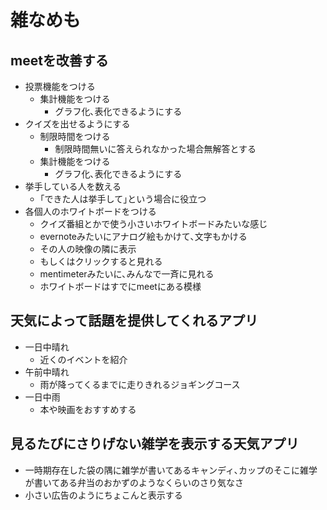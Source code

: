 # 雑なめも

## meetを改善する 
* 投票機能をつける
    - 集計機能をつける
        - グラフ化､表化できるようにする
* クイズを出せるようにする
    - 制限時間をつける
        - 制限時間無いに答えられなかった場合無解答とする
    - 集計機能をつける
        - グラフ化､表化できるようにする
* 挙手している人を数える
    - ｢できた人は挙手して｣という場合に役立つ
* 各個人のホワイトボードをつける
    - クイズ番組とかで使う小さいホワイトボードみたいな感じ
    - evernoteみたいにアナログ絵もかけて､文字もかける
    - その人の映像の隣に表示
    - もしくはクリックすると見れる
    - mentimeterみたいに､みんなで一斉に見れる
    - ホワイトボードはすでにmeetにある模様

## 天気によって話題を提供してくれるアプリ
* 一日中晴れ
    - 近くのイベントを紹介
* 午前中晴れ
    - 雨が降ってくるまでに走りきれるジョギングコース
* 一日中雨
    - 本や映画をおすすめする

## 見るたびにさりげない雑学を表示する天気アプリ
* 一時期存在した袋の隅に雑学が書いてあるキャンディ､カップのそこに雑学が書いてある弁当のおかずのようなくらいのさり気なさ
* 小さい広告のようにちょこんと表示する






